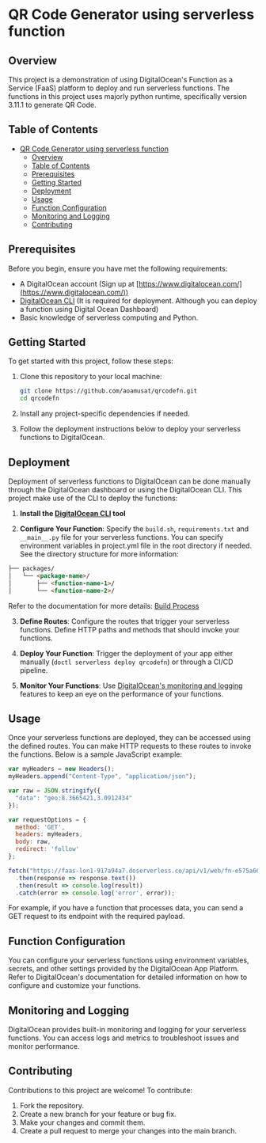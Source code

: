 
# QR Code Generator using serverless function

## Overview

This project is a demonstration of using DigitalOcean's Function as a Service (FaaS) platform to deploy and run serverless functions. The functions in this project uses majorly python runtime, specifically version 3.11.1 to generate QR Code. 

## Table of Contents

- [QR Code Generator using serverless function](#qr-code-generator-using-serverless-function)
  - [Overview](#overview)
  - [Table of Contents](#table-of-contents)
  - [Prerequisites](#prerequisites)
  - [Getting Started](#getting-started)
  - [Deployment](#deployment)
  - [Usage](#usage)
  - [Function Configuration](#function-configuration)
  - [Monitoring and Logging](#monitoring-and-logging)
  - [Contributing](#contributing)

## Prerequisites

Before you begin, ensure you have met the following requirements:

- A DigitalOcean account (Sign up at [https://www.digitalocean.com/](https://www.digitalocean.com/))
- [DigitalOcean CLI](https://docs.digitalocean.com/reference/doctl/) (It is required for deployment. Although you can deploy a function using Digital Ocean Dashboard)
- Basic knowledge of serverless computing and Python.

## Getting Started

To get started with this project, follow these steps:

1. Clone this repository to your local machine:

   ```bash
   git clone https://github.com/aoamusat/qrcodefn.git
   cd qrcodefn
   ```

2. Install any project-specific dependencies if needed.

3. Follow the deployment instructions below to deploy your serverless functions to DigitalOcean.

## Deployment

Deployment of serverless functions to DigitalOcean can be done manually through the DigitalOcean dashboard or using the DigitalOcean CLI. This project make use of the CLI to deploy the functions:

1. **Install the [DigitalOcean CLI](https://docs.digitalocean.com/reference/doctl/) tool**

2. **Configure Your Function**: Specify the ```build.sh```, ```requirements.txt``` and ```__main__.py``` file for your serverless functions. You can specify environment variables in project.yml file in the root directory if needed. See the directory structure for more information:

```md
├── packages/
│   └── <package-name>/
│       ├── <function-name-1>/
│       └── <function-name-2>/
```
Refer to the documentation for more details: [Build Process](https://docs.digitalocean.com/products/functions/reference/build-process/)

3. **Define Routes**: Configure the routes that trigger your serverless functions. Define HTTP paths and methods that should invoke your functions.

4. **Deploy Your Function**: Trigger the deployment of your app either manually (```doctl serverless deploy qrcodefn```) or through a CI/CD pipeline.

5. **Monitor Your Functions**: Use [DigitalOcean's monitoring and logging](https://cloud.digitalocean.com/functions) features to keep an eye on the performance of your functions.

## Usage

Once your serverless functions are deployed, they can be accessed using the defined routes. You can make HTTP requests to these routes to invoke the functions. Below is a sample JavaScript example: 

```javascript
var myHeaders = new Headers();
myHeaders.append("Content-Type", "application/json");

var raw = JSON.stringify({
  "data": "geo:8.3665421,3.0912434"
});

var requestOptions = {
  method: 'GET',
  headers: myHeaders,
  body: raw,
  redirect: 'follow'
};

fetch("https://faas-lon1-917a94a7.doserverless.co/api/v1/web/fn-e575a662-b135-4bbf-92e9-0e337bce300b/qrpkg/qrcode", requestOptions)
  .then(response => response.text())
  .then(result => console.log(result))
  .catch(error => console.log('error', error));
```

For example, if you have a function that processes data, you can send a GET request to its endpoint with the required payload.

## Function Configuration

You can configure your serverless functions using environment variables, secrets, and other settings provided by the DigitalOcean App Platform. Refer to DigitalOcean's documentation for detailed information on how to configure and customize your functions.

## Monitoring and Logging

DigitalOcean provides built-in monitoring and logging for your serverless functions. You can access logs and metrics to troubleshoot issues and monitor performance.

## Contributing

Contributions to this project are welcome! To contribute:

1. Fork the repository.
2. Create a new branch for your feature or bug fix.
3. Make your changes and commit them.
4. Create a pull request to merge your changes into the main branch.